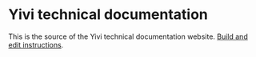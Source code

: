 # Yivi technical documentation

This is the source of the Yivi technical documentation website. [Build and edit instructions](website).